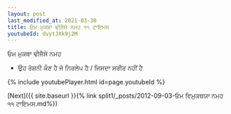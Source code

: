 ```yaml
---
layout: post
last_modified_at: 2021-03-30
title: ਓਮ ਮੁਕਥਾ ਢੀਜੈਸੇ ਨਮਹ ੧੧ ਟਾਇਮਸ
youtubeId: dvytJXk9j2M
---
```

 
 
 ਓਮ ਮੁਕਥਾ ਢੀਜੈਸੇ ਨਮਹ  
 
 -  ਉਹ ਰੋਸ਼ਨੀ ਕੌਣ ਹੈ ਜੋ ਨਿਰਲੇਪ ਹੈ / ਜਿਸਦਾ ਸਰੀਰ ਨਹੀਂ ਹੈ 
 
  
 
  
 
 
 
 
 
 


{% include youtubePlayer.html id=page.youtubeId %}
 
[Next]({{ site.baseurl }}{% link  split1/_posts/2012-09-03-ਓਮ ਵਿਮੁਕਥਯਾ ਨਮਹ ੧੧ ਟਾਇਮਸ.md%})
 
